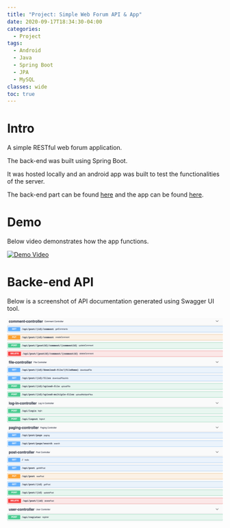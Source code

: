 ```yaml
---
title: "Project: Simple Web Forum API & App"
date: 2020-09-17T18:34:30-04:00
categories:
  - Project
tags:
  - Android
  - Java
  - Spring Boot
  - JPA
  - MySQL
classes: wide
toc: true
---
```


# Intro

A simple RESTful web forum application. 

The back-end was built using Spring Boot. 

It was hosted locally and an android app was built to test the functionalities of the server. 

The back-end part can be found [here](https://github.com/dankunlee/Web-Forum-REST-API) and the app can be found [here](https://github.com/dankunlee/Web-Forum-Android-App).

# Demo

Below video demonstrates how the app functions. 

[![Demo Video](https://img.youtube.com/vi/jEJVNujh-NA/0.jpg)](https://youtu.be/jEJVNujh-NA)
  
# Backe-end API

Below is a screenshot of API documentation generated using Swagger UI tool. 

![image](/assets/images/tutorial1/simpleWebForumAPI.png)  
